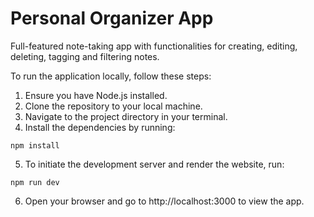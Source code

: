 # Personal Organizer App

Full-featured note-taking app with functionalities for creating, editing, deleting, tagging and filtering notes.

To run the application locally, follow these steps:
1. Ensure you have Node.js installed.
2. Clone the repository to your local machine.
3. Navigate to the project directory in your terminal.
4. Install the dependencies by running:
  ```bush
  npm install
  ```
5. To initiate the development server and render the website, run:
  ```bush
  npm run dev
  ```
6. Open your browser and go to http://localhost:3000 to view the app.